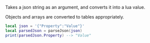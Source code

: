 Takes a json string as an argument, and converts it into a lua value.

Objects and arrays are converted to tables appropriately.

```lua
local json = '{"Property":"Value"}'
local parsedJson = parseJson(json)
print(parsedJson.Property) --> "Value"
```
